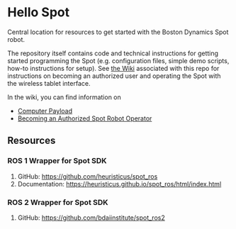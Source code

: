 # Hello Spot

Central location for resources to get started with the Boston Dynamics Spot robot.

The repository itself contains code and technical instructions for getting started programming the Spot (e.g. configuration files, simple demo scripts, how-to instructions for setup). See [the Wiki](https://github.com/uwgraphics/hello-spot/wiki) associated with this repo for instructions on becoming an authorized user and operating the Spot with the wireless tablet interface.

In the wiki, you can find information on
* [Computer Payload](https://github.com/uwgraphics/hello-spot/wiki/Computer-Payload)
* [Becoming an Authorized Spot Robot Operator](https://github.com/uwgraphics/hello-spot/wiki)

## Resources
### ROS 1 Wrapper for Spot SDK
1. GitHub: https://github.com/heuristicus/spot_ros
2. Documentation: https://heuristicus.github.io/spot_ros/html/index.html

### ROS 2 Wrapper for Spot SDK
1. GitHub: https://github.com/bdaiinstitute/spot_ros2

